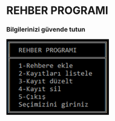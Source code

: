 # REHBER PROGRAMI
<h3>Bilgilerinizi güvende tutun</h3>
<img src="rehberanamenu.PNG" height="200" alt="rehberanamenu"/>